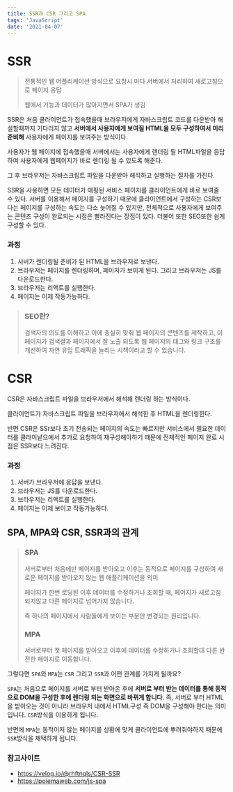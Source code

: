 ```yaml
---
title: SSR과 CSR 그리고 SPA
tags: 'JavaScript'
date: '2021-04-07'
---
```


# SSR

> 전통적인 웹 어플리케이션 방식으로 요청시 마다 서버에서 처리하여 새로고침으로 페이지 응답
>
> 웹에서 기능과 데이터가 많아지면서 SPA가 생김

SSR은 처음 클라이언트가 접속했을때 브라우저에게 자바스크립트 코드를 다운받아 해설할때까지 기다리지 않고 **서버에서 사용자에게 보여질 HTML을 모두 구성하여서 미리 준비해** 사용자에게 페이지를 보여주는 방식이다.

사용자가 웹 페이지에 접속했을때 서버에서는 사용자에게 렌더링 될 HTML파일을 응답하여 사용자에게 웹페이지가 바로 렌더링 될 수 있도록 해준다.

그 후 브라우저는 자바스크립트 파일을 다운받아 해석하고 실행하는 절차를 가진다.

SSR을 사용하면 모든 데이터가 매핑된 서비스 페이지를 클라이언트에게 바로 보여줄 수 있다. 서버를 이용해서 페이지를 구성하기 때문에 클라이언트에서 구성하는 CSR보다는 페이지를 구성하는 속도는 다소 늦어질 수 있지만, 전체적으로 사용자에게 보여주는 콘텐츠 구성이 완료되는 시점은 빨라진다는 장점이 있다. 더불어 또한 SEO또한 쉽게 구성할 수 있다.

### 과정

1. 서버가 렌더링될 준비가 된 HTML을 브라우저로 보낸다.
2. 브라우저는 페이지를 렌더링하며, 페이지가 보이게 된다. 그리고 브라우저는 JS를 다운로드한다.
3. 브라우저는 리액트를 실행한다.
4. 페이지는 이제 작동가능하다.

> ### SEO란?
>
> 검색자의 의도를 이해하고 이에 충실히 맞춰 웹 페이지의 콘텐츠를 제작하고, 이 페이지가 검색결과 페이지에서 잘 노출 되도록 웹 페이지의 태그와 링크 구조를 개선하여 자연 유입 트래픽을 늘리는 시책이라고 할 수 있습니다.

# CSR

CSR은 자바스크립트 파일을 브라우저에서 해석해 렌더링 하는 방식이다. 

클라이언트가 자바스크립트 파일을 브라우저에서 해석한 후 HTML을 렌더링한다.

반면  CSR은 SSr보다 초기 전송되는 페이지의 속도는 빠르지만 서비스에서 필요한 데이터를 클라이넡으에서 추가로 요청하여 재구성해야하기 때문에 전체적인 페이지 완료 시점은 SSR보다 느려진다. 

### 과정

1. 서버가 브라우저에 응답을 보낸다.
2. 브라우저는 JS를 다운로드한다.
3. 브라우저는 리액트를 실행한다.
4. 페이지는 이제 보이고 작동가능하다.

## SPA, MPA와 CSR, SSR과의 관계

> ### SPA
>
> 서버로부터 처음에만 페이지를 받아오고 이후는 동적으로 페이지를 구성하여 새로운 페이지를 받아오지 않는 웹 애플리케이션을 의미
>
> 페이지가 한번 로딩된 이후 데이터를 수정하거나 조회할 때, 페이지가 새로고침 되지않고 다른 페이지로 넘어가지 않습니다.
>
> 즉 하나의 페이지에서 사람들에게 보이는 부분만 변경되는 원리입니다.
>
> ### MPA
>
> 서버로부터 첫 페이지를 받아오고 이후에 데이터를 수정하거나 조회할대 다른 완전한 페이지로 이동합니다.

그렇다면 `SPA`와 `MPA`는 `CSR` 그리고 `SSR`과 어떤 관계를 가지게 될까요?

`SPA`는 처음으로 페이지를 서버로 부터 받아온 후에 **서버로 부터 받는 데이터를 통해 동적으로 DOM을 구성한 후에 렌더링 되는 화면으로 바뀌게 합니다**. 즉, 서버로 부터 HTML을 받아오는 것이 아니라 브라우저 내에서 HTML구성 즉 DOM을 구성해야 한다는 의미입니다. `CSR`방식을 이용하게 됩니다.

반면에 `MPA`는 동적이지 않는 페이지를 상황에 맞게 클라이언트에 뿌려줘야하지 때문에 `SSR`방식을 채택하게 됩니다.

### 참고사이트

- https://velog.io/@rhftnqls/CSR-SSR
- https://poiemaweb.com/js-spa





